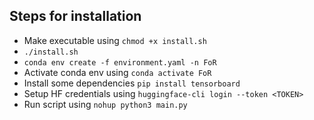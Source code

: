## Steps for installation

- Make executable using `chmod +x install.sh`
- `./install.sh`
- `conda env create -f environment.yaml -n FoR`
- Activate conda env using `conda activate FoR`
- Install some dependencies `pip install tensorboard`
- Setup HF credentials using `huggingface-cli login --token <TOKEN>`
- Run script using `nohup python3 main.py`